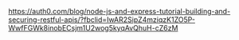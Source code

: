 https://auth0.com/blog/node-js-and-express-tutorial-building-and-securing-restful-apis/?fbclid=IwAR2SipZ4mziqzK1ZO5P-WwfFGWk8inobECsjm1U2wog5kyqAvQhuH-cZ6zM